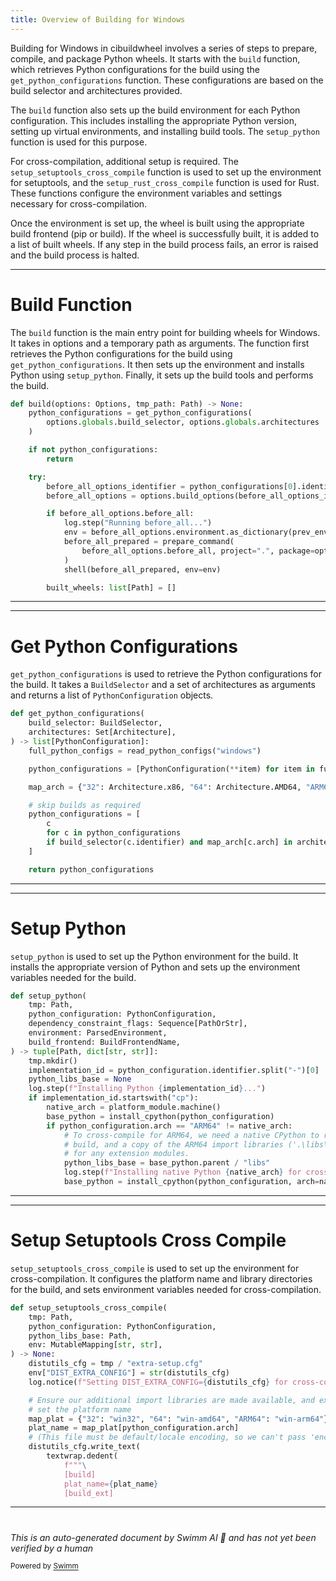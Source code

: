 ```yaml
---
title: Overview of Building for Windows
---
```

Building for Windows in cibuildwheel involves a series of steps to prepare, compile, and package Python wheels. It starts with the <SwmToken path="/cibuildwheel/windows.py" pos="336:2:2" line-data="def build(options: Options, tmp_path: Path) -&gt; None:">`build`</SwmToken> function, which retrieves Python configurations for the build using the <SwmToken path="/cibuildwheel/windows.py" pos="81:2:2" line-data="def get_python_configurations(">`get_python_configurations`</SwmToken> function. These configurations are based on the build selector and architectures provided.

The <SwmToken path="/cibuildwheel/windows.py" pos="336:2:2" line-data="def build(options: Options, tmp_path: Path) -&gt; None:">`build`</SwmToken> function also sets up the build environment for each Python configuration. This includes installing the appropriate Python version, setting up virtual environments, and installing build tools. The <SwmToken path="/cibuildwheel/windows.py" pos="220:2:2" line-data="def setup_python(">`setup_python`</SwmToken> function is used for this purpose.

For cross-compilation, additional setup is required. The <SwmToken path="/cibuildwheel/windows.py" pos="143:2:2" line-data="def setup_setuptools_cross_compile(">`setup_setuptools_cross_compile`</SwmToken> function is used to set up the environment for setuptools, and the <SwmToken path="/cibuildwheel/windows.py" pos="191:2:2" line-data="def setup_rust_cross_compile(">`setup_rust_cross_compile`</SwmToken> function is used for Rust. These functions configure the environment variables and settings necessary for cross-compilation.

Once the environment is set up, the wheel is built using the appropriate build frontend (pip or build). If the wheel is successfully built, it is added to a list of built wheels. If any step in the build process fails, an error is raised and the build process is halted.

<SwmSnippet path="/cibuildwheel/windows.py" line="336">

---

# Build Function

The <SwmToken path="/cibuildwheel/windows.py" pos="336:2:2" line-data="def build(options: Options, tmp_path: Path) -&gt; None:">`build`</SwmToken> function is the main entry point for building wheels for Windows. It takes in options and a temporary path as arguments. The function first retrieves the Python configurations for the build using <SwmToken path="/cibuildwheel/windows.py" pos="81:2:2" line-data="def get_python_configurations(">`get_python_configurations`</SwmToken>. It then sets up the environment and installs Python using <SwmToken path="/cibuildwheel/windows.py" pos="220:2:2" line-data="def setup_python(">`setup_python`</SwmToken>. Finally, it sets up the build tools and performs the build.

```python
def build(options: Options, tmp_path: Path) -> None:
    python_configurations = get_python_configurations(
        options.globals.build_selector, options.globals.architectures
    )

    if not python_configurations:
        return

    try:
        before_all_options_identifier = python_configurations[0].identifier
        before_all_options = options.build_options(before_all_options_identifier)

        if before_all_options.before_all:
            log.step("Running before_all...")
            env = before_all_options.environment.as_dictionary(prev_environment=os.environ)
            before_all_prepared = prepare_command(
                before_all_options.before_all, project=".", package=options.globals.package_dir
            )
            shell(before_all_prepared, env=env)

        built_wheels: list[Path] = []
```

---

</SwmSnippet>

<SwmSnippet path="/cibuildwheel/windows.py" line="81">

---

# Get Python Configurations

<SwmToken path="/cibuildwheel/windows.py" pos="81:2:2" line-data="def get_python_configurations(">`get_python_configurations`</SwmToken> is used to retrieve the Python configurations for the build. It takes a <SwmToken path="/cibuildwheel/util.py" pos="239:2:2" line-data="class BuildSelector:">`BuildSelector`</SwmToken> and a set of architectures as arguments and returns a list of <SwmToken path="/cibuildwheel/windows.py" pos="74:2:2" line-data="class PythonConfiguration:">`PythonConfiguration`</SwmToken> objects.

```python
def get_python_configurations(
    build_selector: BuildSelector,
    architectures: Set[Architecture],
) -> list[PythonConfiguration]:
    full_python_configs = read_python_configs("windows")

    python_configurations = [PythonConfiguration(**item) for item in full_python_configs]

    map_arch = {"32": Architecture.x86, "64": Architecture.AMD64, "ARM64": Architecture.ARM64}

    # skip builds as required
    python_configurations = [
        c
        for c in python_configurations
        if build_selector(c.identifier) and map_arch[c.arch] in architectures
    ]

    return python_configurations
```

---

</SwmSnippet>

<SwmSnippet path="/cibuildwheel/windows.py" line="220">

---

# Setup Python

<SwmToken path="/cibuildwheel/windows.py" pos="220:2:2" line-data="def setup_python(">`setup_python`</SwmToken> is used to set up the Python environment for the build. It installs the appropriate version of Python and sets up the environment variables needed for the build.

```python
def setup_python(
    tmp: Path,
    python_configuration: PythonConfiguration,
    dependency_constraint_flags: Sequence[PathOrStr],
    environment: ParsedEnvironment,
    build_frontend: BuildFrontendName,
) -> tuple[Path, dict[str, str]]:
    tmp.mkdir()
    implementation_id = python_configuration.identifier.split("-")[0]
    python_libs_base = None
    log.step(f"Installing Python {implementation_id}...")
    if implementation_id.startswith("cp"):
        native_arch = platform_module.machine()
        base_python = install_cpython(python_configuration)
        if python_configuration.arch == "ARM64" != native_arch:
            # To cross-compile for ARM64, we need a native CPython to run the
            # build, and a copy of the ARM64 import libraries ('.\libs\*.lib')
            # for any extension modules.
            python_libs_base = base_python.parent / "libs"
            log.step(f"Installing native Python {native_arch} for cross-compilation...")
            base_python = install_cpython(python_configuration, arch=native_arch)
```

---

</SwmSnippet>

<SwmSnippet path="/cibuildwheel/windows.py" line="143">

---

# Setup Setuptools Cross Compile

<SwmToken path="/cibuildwheel/windows.py" pos="143:2:2" line-data="def setup_setuptools_cross_compile(">`setup_setuptools_cross_compile`</SwmToken> is used to set up the environment for cross-compilation. It configures the platform name and library directories for the build, and sets environment variables needed for cross-compilation.

```python
def setup_setuptools_cross_compile(
    tmp: Path,
    python_configuration: PythonConfiguration,
    python_libs_base: Path,
    env: MutableMapping[str, str],
) -> None:
    distutils_cfg = tmp / "extra-setup.cfg"
    env["DIST_EXTRA_CONFIG"] = str(distutils_cfg)
    log.notice(f"Setting DIST_EXTRA_CONFIG={distutils_cfg} for cross-compilation")

    # Ensure our additional import libraries are made available, and explicitly
    # set the platform name
    map_plat = {"32": "win32", "64": "win-amd64", "ARM64": "win-arm64"}
    plat_name = map_plat[python_configuration.arch]
    # (This file must be default/locale encoding, so we can't pass 'encoding')
    distutils_cfg.write_text(
        textwrap.dedent(
            f"""\
            [build]
            plat_name={plat_name}
            [build_ext]
```

---

</SwmSnippet>

# 

*This is an auto-generated document by Swimm AI 🌊 and has not yet been verified by a human*

<SwmMeta version="3.0.0" repo-id="Z2l0aHViJTNBJTNBY2lidWlsZHdoZWVsJTNBJTNBZ2lsYWRuYXZvdA==" repo-name="cibuildwheel"><sup>Powered by [Swimm](https://app.swimm.io/)</sup></SwmMeta>
